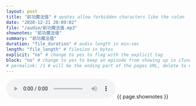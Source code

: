 ```yaml
---
layout: post
title: "前功魔法值" # quotes allow forbidden characters like the colon
date: "2020-12-21 20:09:02"
file: "/audio/前功魔法值.mp3"
shownotes: "前功魔法值"
summary: "前功魔法值"
duration: "file_duration" # audio length in min:sec
length: "file_length" # filesize in bytes
explicit: "no" # change to yes to flag with the explicit tag
block: "no" # change to yes to keep an episode from showing up in iTunes
# permalink: /1 # will be the ending part of the pages URL, delete to default to the title
---
```


<audio controls>
<source src="{{site.url}}{{site.baseurl}}{{ page.file }}" type="audio/x-mp3">
Your browser does not support the audio element.
</audio>
{{ page.shownotes }}
